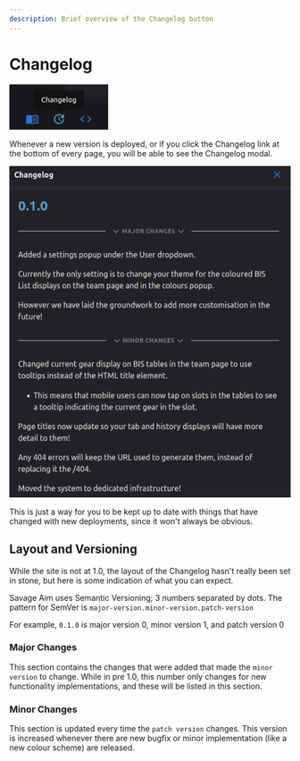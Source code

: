 ```yaml
---
description: Brief overview of the Changelog button
---
```


# Changelog

&#x20;![](<../.gitbook/assets/image (5) (1) (1).png>)

Whenever a new version is deployed, or if you click the Changelog link at the bottom of every page, you will be able to see the Changelog modal.

![](<../.gitbook/assets/image (7) (1) (1).png>)

This is just a way for you to be kept up to date with things that have changed with new deployments, since it won't always be obvious.

## Layout and Versioning

While the site is not at 1.0, the layout of the Changelog hasn't really been set in stone, but here is some indication of what you can expect.

Savage Aim uses Semantic Versioning; 3 numbers separated by dots. The pattern for SemVer is `major-version.minor-version.patch-version`

For example, `0.1.0` is major version 0, minor version 1, and patch version 0

### Major Changes

This section contains the changes that were added that made the `minor version` to change. While in pre 1.0, this number only changes for new functionality implementations, and these will be listed in this section.

### Minor Changes

This section is updated every time the `patch version` changes. This version is increased whenever there are new bugfix or minor implementation (like a new colour scheme) are released.
